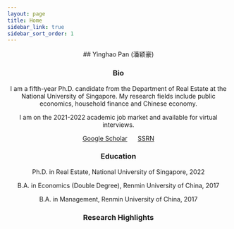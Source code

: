 ```yaml
---
layout: page
title: Home
sidebar_link: true
sidebar_sort_order: 1
---
```

 

<center> ## Yinghao Pan (潘颖豪)

### Bio
I am a fifth-year Ph.D. candidate from the Department of Real Estate at the National University of Singapore. My research fields include public economics, household finance and Chinese economy.

I am on the 2021-2022 academic job market and available for virtual interviews.

[Google Scholar](https://scholar.google.com/citations?user=d8OG-4UAAAAJ&hl=en) &nbsp;&nbsp;&nbsp;&nbsp;  [SSRN](https://papers.ssrn.com/sol3/cf_dev/AbsByAuth.cfm?per_id=2959716) 


### Education

Ph.D. in Real Estate, National University of Singapore, 2022

B.A. in Economics (Double Degree), Renmin University of China, 2017

B.A. in Management, Renmin University of China, 2017

### Research Highlights


